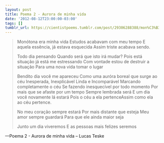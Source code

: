 ```yaml
---
layout: post
title: Poema 2 - Aurora de minha vida
date: '2012-08-12T23:00:00-03:00'
tags: []
tumblr_url: https://cientistpoems.tumblr.com/post/29306288388/mon%C3%B3tona-era-minha-vida-estudos-acabavam-com-meu
---
```

> Monótona era minha vida
> Estudos acabavam com meu tempo
> E aquela essência, já estava esquecida
> Assim triste acabava sendo.
>
> Todo dia pensando
> Quando será que isto irá mudar?
> Pois está situação já está me estressando
> Com vontade estou de destruir a situação
> Para uma nova vida tomar o lugar
>
> Bendito dia você me apareceu
> Como uma auróra boreal que surge ao céu
> Inesperada, Inexplicável
> Linda e Incomparável
> Marcando completamente o céu
> Se fazendo inesquecível por todo momento
> Por mais que se afaste por um tempo
> Sempre lembrada será
> E um dia você novamente lá estará
> Pois o céu a ela pertenceAssim como ela ao céu pertence.
>
> No meu coração sempre estará
> Por mais distante que esteja
> Meu amor sempre guardará
> Para que ele ainda maior seja
>
> Junto um dia viveremos
> E as pessoas mais felizes seremos

—Poema 2 - Aurora de minha vida – Lucas Teske
